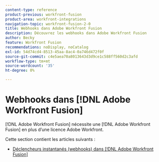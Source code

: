 ```yaml
---
content-type: reference
product-previous: workfront-fusion
product-area: workfront-integrations
navigation-topic: workfront-fusion-2-0
title: Webhooks dans Adobe Workfront Fusion
description: Découvrez les webhooks dans Adobe Workfront Fusion
author: Becky
feature: Workfront Fusion
recommendations: noDisplay, noCatalog
exl-id: 54d74cd4-8513-45aa-8ac4-0a746d472f0f
source-git-commit: c4e5aea70a8013643d3d9ce1c588ff560d2c3afd
workflow-type: tm+mt
source-wordcount: '35'
ht-degree: 0%

---
```


# Webhooks dans [!DNL Adobe Workfront Fusion]

[!DNL Adobe Workfront Fusion] nécessite une [!DNL Adobe Workfront Fusion] en plus d’une licence Adobe Workfront.

Cette section contient les articles suivants :

* [Déclencheurs instantanés (webhooks) dans [!DNL Adobe Workfront Fusion]](../../workfront-fusion/webhooks/instant-triggers-webhooks.md)
